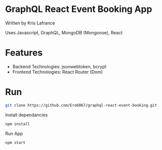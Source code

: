 # GraphQL React Event Booking App

Written by Kris Lafrance

Uses Javascript, GraphQL, MongoDB (Mongoose), React

# Features

- Backend Technologies: jsonwebtoken, bcrypt
- Frontend Technologies: React Router (Dom)

# Run

```sh
git clone https://github.com/Ero6067/graphql-react-event-booking.git
```

Install dependancies

```sh
npm install
```

Run App

```sh
npm start
```
